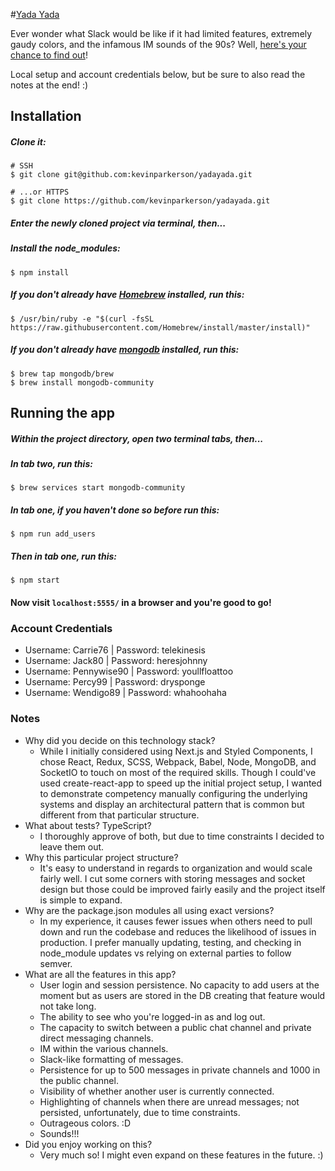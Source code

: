 #[Yada Yada](http://www.linktoheroku.com)

Ever wonder what Slack would be like if it had limited features, extremely gaudy colors, and the infamous IM sounds of
the 90s? Well, [here's your chance to find out](http://www.linktoheroku.com)!

Local setup and account credentials below, but be sure to also read the notes at the end! :)

## Installation

##### Clone it:
```
# SSH
$ git clone git@github.com:kevinparkerson/yadayada.git

# ...or HTTPS
$ git clone https://github.com/kevinparkerson/yadayada.git
```
##### Enter the newly cloned project via terminal, then...

##### Install the node_modules:
```
$ npm install
```

##### If you don't already have [Homebrew](https://brew.sh/) installed, run this:
```
$ /usr/bin/ruby -e "$(curl -fsSL https://raw.githubusercontent.com/Homebrew/install/master/install)"
```

##### If you don't already have [mongodb](https://github.com/mongodb/homebrew-brew) installed, run this:
```
$ brew tap mongodb/brew
$ brew install mongodb-community
```

## Running the app

##### Within the project directory, open two terminal tabs, then...

##### In tab two, run this:
```
$ brew services start mongodb-community
```

##### In tab one, if you haven't done so before run this:
```
$ npm run add_users
```

##### Then in tab one, run this:
```
$ npm start
```

#### Now visit `localhost:5555/` in a browser and you're good to go!

### Account Credentials
- Username: Carrie76 | Password: telekinesis
- Username: Jack80 | Password: heresjohnny
- Username: Pennywise90 | Password: youllfloattoo
- Username: Percy99 | Password: drysponge
- Username: Wendigo89 | Password: whahoohaha

### Notes

- Why did you decide on this technology stack?
    - While I initially considered using Next.js and Styled Components, I chose React, Redux, SCSS, Webpack, Babel, 
    Node, MongoDB, and SocketIO to touch on most of the required skills. Though I could've used create-react-app to
    speed up the initial project setup, I wanted to demonstrate competency manually configuring the underlying systems 
    and display an architectural pattern that is common but different from that particular structure.
- What about tests? TypeScript?
    - I thoroughly approve of both, but due to time constraints I decided to leave them out.
- Why this particular project structure?
    - It's easy to understand in regards to organization and would scale fairly well. I cut some corners with storing 
    messages and socket design but those could be improved fairly easily and the project itself is simple to expand.
- Why are the package.json modules all using exact versions?
    - In my experience, it causes fewer issues when others need to pull down and run the codebase and reduces the 
    likelihood of issues in production. I prefer manually updating, testing, and checking in node_module updates vs 
    relying on external parties to follow semver.
- What are all the features in this app?
    - User login and session persistence. No capacity to add users at the moment but as users are stored in the DB
    creating that feature would not take long.
    - The ability to see who you're logged-in as and log out.
    - The capacity to switch between a public chat channel and private direct messaging channels.
    - IM within the various channels.
    - Slack-like formatting of messages.
    - Persistence for up to 500 messages in private channels and 1000 in the public channel.
    - Visibility of whether another user is currently connected.
    - Highlighting of channels when there are unread messages; not persisted, unfortunately, due to time constraints.
    - Outrageous colors. :D
    - Sounds!!!
- Did you enjoy working on this?
    - Very much so! I might even expand on these features in the future. :)
